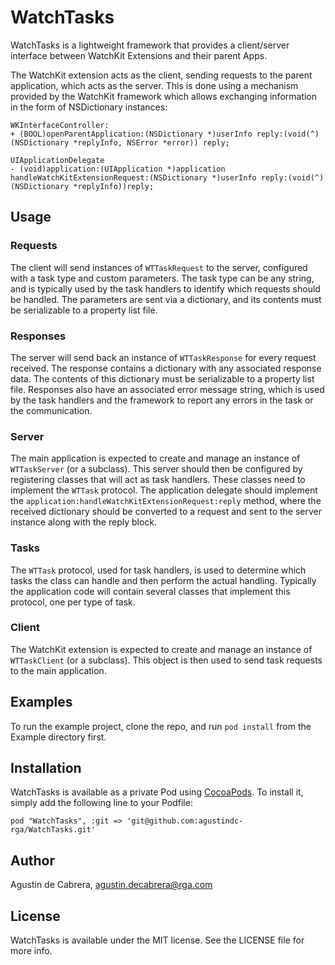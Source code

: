 # WatchTasks

WatchTasks is a lightweight framework that provides a client/server interface between WatchKit Extensions and their parent Apps.

The WatchKit extension acts as the client, sending requests to the parent application, which acts as the server. This is done using a mechanism provided by the WatchKit framework which allows exchanging information in the form of NSDictionary instances:

```
WKInterfaceController:
+ (BOOL)openParentApplication:(NSDictionary *)userInfo reply:(void(^)(NSDictionary *replyInfo, NSError *error)) reply;
```

```
UIApplicationDelegate
- (void)application:(UIApplication *)application handleWatchKitExtensionRequest:(NSDictionary *)userInfo reply:(void(^)(NSDictionary *replyInfo))reply;
```

## Usage

### Requests
The client will send instances of `WTTaskRequest` to the server, configured with a task type and  custom parameters. The task type can be any string, and is typically used by the task handlers to identify which requests should be handled. The parameters are sent via a dictionary, and its contents must be serializable to a property list file.

### Responses
The server will send back an instance of `WTTaskResponse` for every request received. The response contains a dictionary with any associated response data. The contents of this dictionary must be serializable to a property list file. Responses also have an associated error message string, which is used by the task handlers and the framework to report any errors in the task or the communication.

### Server
The main application is expected to create and manage an instance of `WTTaskServer` (or a subclass). This server should then be configured by registering classes that will act as task handlers. These classes need to implement the `WTTask` protocol. The application delegate should implement the `application:handleWatchKitExtensionRequest:reply` method, where the received dictionary should be converted to a request and sent to the server instance along with the reply block.

### Tasks
The `WTTask` protocol, used for task handlers, is used to determine which tasks the class can handle and then perform the actual handling. Typically the application code will contain several classes that implement this protocol, one per type of task.

### Client
The WatchKit extension is expected to create and manage an instance of `WTTaskClient` (or a subclass). This object is then used to send task requests to the main application.

## Examples

To run the example project, clone the repo, and run `pod install` from the Example directory first.

## Installation

WatchTasks is available as a private Pod using [CocoaPods](http://cocoapods.org). To install
it, simply add the following line to your Podfile:

    pod "WatchTasks", :git => 'git@github.com:agustindc-rga/WatchTasks.git'

## Author

Agustin de Cabrera, agustin.decabrera@rga.com

## License

WatchTasks is available under the MIT license. See the LICENSE file for more info.

